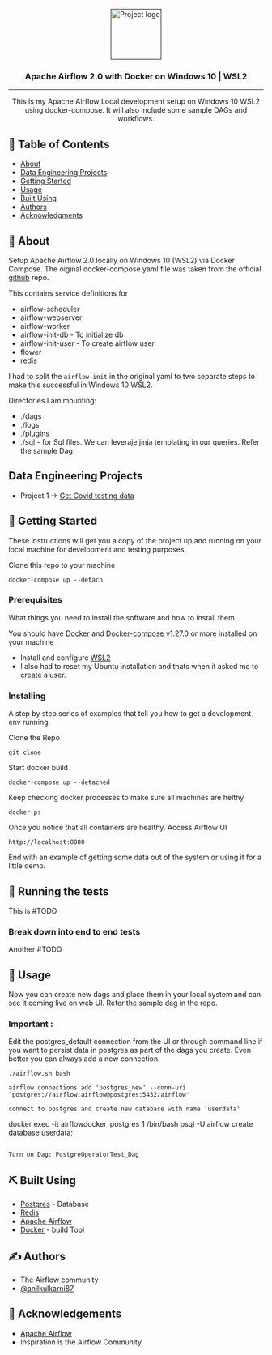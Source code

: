 <p align="center">
  <a href="" rel="noopener">
 <img width=100px height=100px src="https://cwiki.apache.org/confluence/download/attachments/145723561/airflow_white_bg.png?api=v2" alt="Project logo"></a>
</p>

<h3 align="center">Apache Airflow 2.0 with Docker on Windows 10 | WSL2</h3>

<div align="center">

</div>

---

<p align="center"> This is my Apache Airflow Local development setup on Windows 10 WSL2 using docker-compose. It will also include some sample DAGs and workflows.
    <br> 
</p>

## 📝 Table of Contents

- [About](#about)
- [Data Engineering Projects](#projects)
- [Getting Started](#getting_started)
- [Usage](#usage)
- [Built Using](#built_using)
- [Authors](#authors)
- [Acknowledgments](#acknowledgement)

## 🧐 About <a name = "about"></a>

Setup Apache Airflow 2.0 locally on Windows 10 (WSL2) via Docker Compose. The oiginal docker-compose.yaml file was taken from the official [github](#https://github.com/apache/airflow/blob/master/docs/apache-airflow/start/docker-compose.yaml) repo. 

This contains service definitions for
- airflow-scheduler
- airflow-webserver
- airflow-worker
- airflow-init-db - To initialize db
- airflow-init-user - To create airflow user.
- flower
- redis

I had to split the `airflow-init` in the original yaml to two separate steps to make this successful in Windows 10 WSL2.

Directories I am mounting:
- ./dags
- ./logs
- ./plugins
- ./sql - for Sql files. We can leveraje jinja templating in our queries. Refer the sample Dag.

## Data Engineering Projects <a name = "projects"></a>
- Project 1 -> [Get Covid testing data](../../COVID_NY.MD)

## 🏁 Getting Started <a name = "getting_started"></a>

These instructions will get you a copy of the project up and running on your local machine for development and testing purposes. 

Clone this repo to your machine

```
docker-compose up --detach
```

### Prerequisites

What things you need to install the software and how to install them.

You should have [Docker](#https://docs.docker.com/engine/installation/) and [Docker-compose](#https://docs.docker.com/compose/install/) v1.27.0 or more installed on your machine

- Install and configure [WSL2](#https://docs.microsoft.com/en-us/windows/wsl/tutorials/wsl-containers)
- I also had to reset my Ubuntu installation and thats when it asked me to create a user. 

### Installing

A step by step series of examples that tell you how to get a development env running.

Clone the Repo

```
git clone
```

Start docker build

```
docker-compose up --detached
```

Keep checking docker processes to make sure all machines are helthy

```
docker ps
```

Once you notice that all containers are healthy. Access Airflow UI

```
http://localhost:8080
```

End with an example of getting some data out of the system or using it for a little demo.

## 🔧 Running the tests <a name = "tests"></a>

This is #TODO

### Break down into end to end tests

Another #TODO

## 🎈 Usage <a name="usage"></a>

Now you can create new dags and place them in your local system and can see it coming live on web UI. Refer the sample dag in the repo. 

  ### Important : 
  Edit the postgres_default connection from the UI or through command line if you want to persist data in postgres as part of the dags you create. Even better you can always add a new connection. 

  ```
  ./airflow.sh bash 

  airflow connections add 'postgres_new' --conn-uri 'postgres://airflow:airflow@postgres:5432/airflow'

  connect to postgres and create new database with name 'userdata'

  ```
  docker exec -it airflowdocker_postgres_1 /bin/bash
  psql -U airflow
  create database userdata;
  ```

  Turn on Dag: PostgreOperatorTest_Dag
  ```

## ⛏️ Built Using <a name = "built_using"></a>

- [Postgres](https://www.postgresql.org/) - Database
- [Redis](https://redis.io/) 
- [Apache Airflow](https://airflow.apache.org/) 
- [Docker](https://www.docker.com/) - build Tool

## ✍️ Authors <a name = "authors"></a>

- The Airflow community
- [@anilkulkarni87](https://github.com/anilkulkarni87) 

## 🎉 Acknowledgements <a name = "acknowledgement"></a>

- [Apache Airflow](#https://github.com/apache/airflow/blob/master/docs/apache-airflow/start/docker-compose.yaml)
- Inspiration is the Airflow Community
